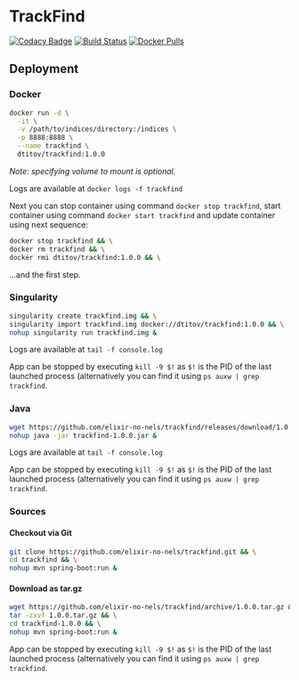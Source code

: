 # TrackFind

[![Codacy Badge](https://api.codacy.com/project/badge/Grade/c3f38d6ea0184dab99bf012a04892c4c)](https://www.codacy.com/app/dtitov/trackfind?utm_source=github.com&amp;utm_medium=referral&amp;utm_content=elixir-no-nels/trackfind&amp;utm_campaign=Badge_Grade)
[![Build Status](https://travis-ci.org/elixir-no-nels/trackfind.svg?branch=master)](https://travis-ci.org/elixir-no-nels/trackfind)
[![Docker Pulls](https://img.shields.io/docker/pulls/dtitov/trackfind.svg)](https://hub.docker.com/r/dtitov/trackfind/)

## Deployment
### Docker
```bash
docker run -d \
  -it \
  -v /path/to/indices/directory:/indices \
  -p 8888:8888 \
  --name trackfind \
  dtitov/trackfind:1.0.0
```
*Note: specifying volume to mount is optional.*

Logs are available at `docker logs -f trackfind`

Next you can stop container using command `docker stop trackfind`, start container using command `docker start trackfind` and update container using next sequence:
```bash
docker stop trackfind && \
docker rm trackfind && \
docker rmi dtitov/trackfind:1.0.0 && \
```
...and the first step.

### Singularity
```bash
singularity create trackfind.img && \
singularity import trackfind.img docker://dtitov/trackfind:1.0.0 && \
nohup singularity run trackfind.img &
```
Logs are available at `tail -f console.log`

App can be stopped by executing `kill -9 $!` as `$!` is the PID of the last launched process (alternatively you can find it using `ps auxw | grep trackfind`.

### Java
```bash
wget https://github.com/elixir-no-nels/trackfind/releases/download/1.0.0/trackfind-1.0.0.jar && \
nohup java -jar trackfind-1.0.0.jar &
```
Logs are available at `tail -f console.log`

App can be stopped by executing `kill -9 $!` as `$!` is the PID of the last launched process (alternatively you can find it using `ps auxw | grep trackfind`.

### Sources
#### Checkout via Git
```bash
git clone https://github.com/elixir-no-nels/trackfind.git && \
cd trackfind && \
nohup mvn spring-boot:run &
```
#### Download as tar.gz
```bash
wget https://github.com/elixir-no-nels/trackfind/archive/1.0.0.tar.gz && \
tar -zxvf 1.0.0.tar.gz && \
cd trackfind-1.0.0 && \
nohup mvn spring-boot:run &
```

App can be stopped by executing `kill -9 $!` as `$!` is the PID of the last launched process (alternatively you can find it using `ps auxw | grep trackfind`.
